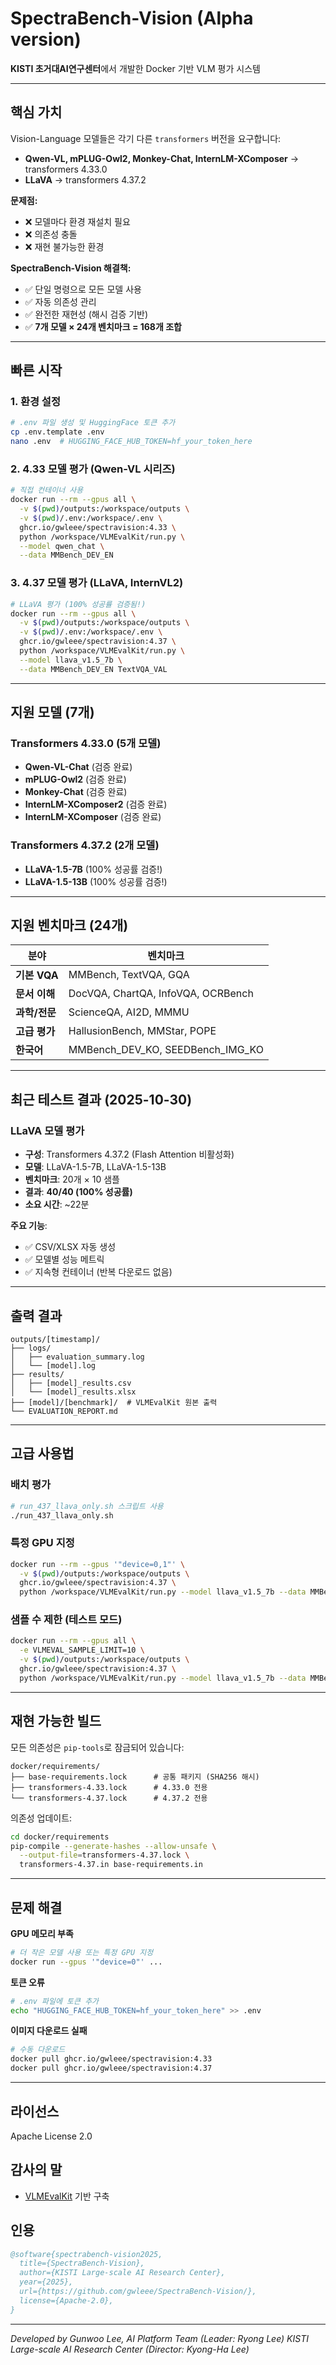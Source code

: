 # SpectraBench-Vision (Alpha version)

**KISTI 초거대AI연구센터**에서 개발한 Docker 기반 VLM 평가 시스템

---

## 핵심 가치

Vision-Language 모델들은 각기 다른 `transformers` 버전을 요구합니다:
- **Qwen-VL, mPLUG-Owl2, Monkey-Chat, InternLM-XComposer** → transformers 4.33.0
- **LLaVA** → transformers 4.37.2

**문제점:**
- ❌ 모델마다 환경 재설치 필요
- ❌ 의존성 충돌
- ❌ 재현 불가능한 환경

**SpectraBench-Vision 해결책:**
- ✅ 단일 명령으로 모든 모델 사용
- ✅ 자동 의존성 관리
- ✅ 완전한 재현성 (해시 검증 기반)
- ✅ **7개 모델 × 24개 벤치마크 = 168개 조합**

---

## 빠른 시작

### 1. 환경 설정
```bash
# .env 파일 생성 및 HuggingFace 토큰 추가
cp .env.template .env
nano .env  # HUGGING_FACE_HUB_TOKEN=hf_your_token_here
```

### 2. 4.33 모델 평가 (Qwen-VL 시리즈)
```bash
# 직접 컨테이너 사용
docker run --rm --gpus all \
  -v $(pwd)/outputs:/workspace/outputs \
  -v $(pwd)/.env:/workspace/.env \
  ghcr.io/gwleee/spectravision:4.33 \
  python /workspace/VLMEvalKit/run.py \
  --model qwen_chat \
  --data MMBench_DEV_EN
```

### 3. 4.37 모델 평가 (LLaVA, InternVL2)
```bash
# LLaVA 평가 (100% 성공률 검증됨!)
docker run --rm --gpus all \
  -v $(pwd)/outputs:/workspace/outputs \
  -v $(pwd)/.env:/workspace/.env \
  ghcr.io/gwleee/spectravision:4.37 \
  python /workspace/VLMEvalKit/run.py \
  --model llava_v1.5_7b \
  --data MMBench_DEV_EN TextVQA_VAL
```

---

## 지원 모델 (7개)

### Transformers 4.33.0 (5개 모델)
- **Qwen-VL-Chat** (검증 완료)
- **mPLUG-Owl2** (검증 완료)
- **Monkey-Chat** (검증 완료)
- **InternLM-XComposer2** (검증 완료)
- **InternLM-XComposer** (검증 완료)

### Transformers 4.37.2 (2개 모델)
- **LLaVA-1.5-7B** (100% 성공률 검증!)
- **LLaVA-1.5-13B** (100% 성공률 검증!)

---

## 지원 벤치마크 (24개)

| 분야 | 벤치마크 |
|------|----------|
| **기본 VQA** | MMBench, TextVQA, GQA |
| **문서 이해** | DocVQA, ChartQA, InfoVQA, OCRBench |
| **과학/전문** | ScienceQA, AI2D, MMMU |
| **고급 평가** | HallusionBench, MMStar, POPE |
| **한국어** | MMBench_DEV_KO, SEEDBench_IMG_KO |

---

## 최근 테스트 결과 (2025-10-30)

### LLaVA 모델 평가
- **구성**: Transformers 4.37.2 (Flash Attention 비활성화)
- **모델**: LLaVA-1.5-7B, LLaVA-1.5-13B
- **벤치마크**: 20개 × 10 샘플
- **결과**: **40/40 (100% 성공률)**
- **소요 시간**: ~22분

**주요 기능**:
- ✅ CSV/XLSX 자동 생성
- ✅ 모델별 성능 메트릭
- ✅ 지속형 컨테이너 (반복 다운로드 없음)

---

## 출력 결과

```
outputs/[timestamp]/
├── logs/
│   ├── evaluation_summary.log
│   └── [model].log
├── results/
│   ├── [model]_results.csv
│   └── [model]_results.xlsx
├── [model]/[benchmark]/  # VLMEvalKit 원본 출력
└── EVALUATION_REPORT.md
```

---

## 고급 사용법

### 배치 평가
```bash
# run_437_llava_only.sh 스크립트 사용
./run_437_llava_only.sh
```

### 특정 GPU 지정
```bash
docker run --rm --gpus '"device=0,1"' \
  -v $(pwd)/outputs:/workspace/outputs \
  ghcr.io/gwleee/spectravision:4.37 \
  python /workspace/VLMEvalKit/run.py --model llava_v1.5_7b --data MMBench
```

### 샘플 수 제한 (테스트 모드)
```bash
docker run --rm --gpus all \
  -e VLMEVAL_SAMPLE_LIMIT=10 \
  -v $(pwd)/outputs:/workspace/outputs \
  ghcr.io/gwleee/spectravision:4.37 \
  python /workspace/VLMEvalKit/run.py --model llava_v1.5_7b --data MMBench
```

---

## 재현 가능한 빌드

모든 의존성은 `pip-tools`로 잠금되어 있습니다:

```
docker/requirements/
├── base-requirements.lock      # 공통 패키지 (SHA256 해시)
├── transformers-4.33.lock      # 4.33.0 전용
└── transformers-4.37.lock      # 4.37.2 전용
```

의존성 업데이트:
```bash
cd docker/requirements
pip-compile --generate-hashes --allow-unsafe \
  --output-file=transformers-4.37.lock \
  transformers-4.37.in base-requirements.in
```

---

## 문제 해결

**GPU 메모리 부족**
```bash
# 더 작은 모델 사용 또는 특정 GPU 지정
docker run --gpus '"device=0"' ...
```

**토큰 오류**
```bash
# .env 파일에 토큰 추가
echo "HUGGING_FACE_HUB_TOKEN=hf_your_token_here" >> .env
```

**이미지 다운로드 실패**
```bash
# 수동 다운로드
docker pull ghcr.io/gwleee/spectravision:4.33
docker pull ghcr.io/gwleee/spectravision:4.37
```

---

## 라이선스

Apache License 2.0

## 감사의 말

- [VLMEvalKit](https://github.com/open-compass/VLMEvalKit) 기반 구축

## 인용

```bibtex
@software{spectrabench-vision2025,
  title={SpectraBench-Vision},
  author={KISTI Large-scale AI Research Center},
  year={2025},
  url={https://github.com/gwleee/SpectraBench-Vision/},
  license={Apache-2.0},
}
```

---

*Developed by Gunwoo Lee, AI Platform Team (Leader: Ryong Lee)*
*KISTI Large-scale AI Research Center (Director: Kyong-Ha Lee)*
